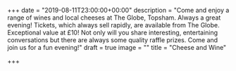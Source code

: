 +++
date = "2019-08-11T23:00:00+00:00"
description = "Come and enjoy a range of wines and local cheeses at The Globe, Topsham. Always a great evening! Tickets, which always sell rapidly, are available from The Globe. Exceptional value at £10! Not only will you share interesting, entertaining conversations but there are always some quality raffle prizes. Come and join us for a fun evening!"
draft = true
image = ""
title = "Cheese and Wine"

+++
